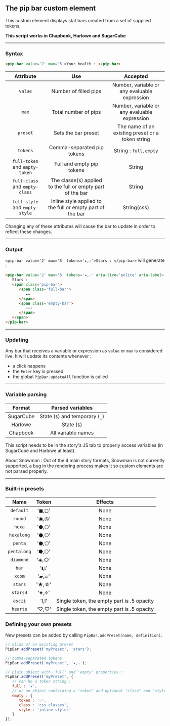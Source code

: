## The pip bar custom element

This custom element displays stat bars created from a set of supplied tokens.

**This script works in Chapbook, Harlowe and SugarCube**

---

### Syntax

```html
<pip-bar value='2' max='5'>Your health : </pip-bar>
```

| Attribute | Use | Accepted
|:------------:|:------------:|:------------:|
| `value` | Number of filled pips | Number, variable or any evaluable expression
| `max` | Total number of pips | Number, variable or any evaluable expression
| `preset` | Sets the bar preset | The name of an existing preset or a token string
| `tokens` | Comma-separated pip tokens | String : `full,empty`
| `full-token` and `empty-token` | Full and empty pip tokens | String
| `full-class` and `empty-class` | The classe(s) applied to the full or empty part of the bar | String
| `full-style` and `empty-style` | Inline style applied to the full or empty part of the bar | String(css)

Changing any of these attributes will cause the bar to update in order to reflect these changes.

---

### Output

`<pip-bar value='2' max='5' tokens='★,☆'>Stars : </pip-bar>` will generate :
```html
<pip-bar value='2' max='5' tokens='★,☆' aria-live='polite' aria-label='2 out of 5'>
   Stars : 
   <span class='pip-bar'>
      <span class='full-bar'>
         ★★
      </span>
      <span class='empty-bar'>
         ☆☆☆
      </span>
   </span>
</pip-bar>
```

---

### Updating

Any bar that receives a variable or expression as `value` or `max` is considered live. It will update its contents whenever :
- a click happens
- the `Enter` key is pressed
- the global `PipBar.updateAll` function is called

---

### Variable parsing

| Format | Parsed variables |
|:------------:|:------------:|
| SugarCube | State (`$`) and temporary (`_`) |
| Harlowe | State (`$`) |
| Chapbook| All variable names |

This script needs to be in the story's JS tab to properly access variables (in SugarCube and Harlowe at least).

About Snowman : Out of the 4 main story formats, Snowman is not currently supported, a bug in the rendering process makes it so custom elements are not parsed properly.

---

### Built-in presets

| Name | Token | Effects
|:------------:|:------------:|:------------:|
| `default` | '◼,◻' | None
| `round` | '◉,◎' | None
| `hexa` | '⬢,⬡' | None
| `hexalong` | '⬣,⎔' | None
| `penta` | '⬟,⬠' | None
| `pentalong` | '⭓,⭔' | None
| `diamond` | '◈,◇' | None
| `bar` | '𝅛,𝅚' | None
| `xcom` | '▰,▱' | None
| `stars` | '★,☆' | None
| `stars4` | '⯌,⯎' | None
| `ascii` | 'l,l' | Single token, the empty part is .5 opacity 
| `hearts` | '♡,♡' | Single token, the empty part is .5 opacity 

### Defining your own presets

New presets can be added by calling `PipBar.addPreset(name, definition)`.

```js
// alias of an existing preset
PipBar.addPreset('myPreset', 'stars');

// comma-separated tokens
PipBar.addPreset('myPreset', '★,☆');

// plain object with 'full' and 'empty' properties :
PipBar.addPreset('myPreset', {
   // can be a token string :
   full : '★',
   // or an object containing a "token" and optional "class" and "style" to apply to this part of the bar
   empty : {
      token : '☆',
      class : 'css classes',
      style : 'inline styles'
   }
});
```